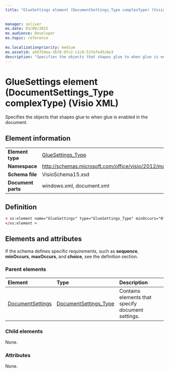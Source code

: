 ```yaml
---
title: "GlueSettings element (DocumentSettings_Type complexType) (Visio XML)"
 
 
manager: soliver
ms.date: 03/09/2015
ms.audience: Developer
ms.topic: reference
 
ms.localizationpriority: medium
ms.assetid: a5675dea-3b78-9fc2-c1c0-51fefe45c6e3
description: "Specifies the objects that shapes glue to when glue is enabled in the document."
---
```


# GlueSettings element (DocumentSettings_Type complexType) (Visio XML)

Specifies the objects that shapes glue to when glue is enabled in the document.
  
## Element information

|||
|:-----|:-----|
|**Element type** <br/> |[GlueSettings_Type](gluesettings_type-complextypevisio-xml.md) <br/> |
|**Namespace** <br/> |http://schemas.microsoft.com/office/visio/2012/main  <br/> |
|**Schema file** <br/> |VisioSchema15.xsd  <br/> |
|**Document parts** <br/> |windows.xml, document.xml  <br/> |
   
## Definition

```XML
< xs:element name="GlueSettings" type="GlueSettings_Type" minOccurs="0" maxOccurs="1" >
</xs:element >
```

## Elements and attributes

If the schema defines specific requirements, such as **sequence**, **minOccurs**, **maxOccurs**, and **choice**, see the definition section. 
  
### Parent elements

|**Element**|**Type**|**Description**|
|:-----|:-----|:-----|
|[DocumentSettings](documentsettings-element-visiodocument_type-complextypevisio-xml.md) <br/> |[DocumentSettings_Type](documentsettings_type-complextypevisio-xml.md) <br/> |Contains elements that specify document settings. |
   
### Child elements

None.
  
### Attributes

None.
  

